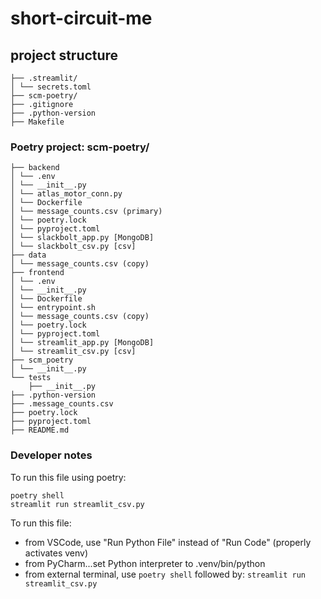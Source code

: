 # short-circuit-me

## project structure
```text
├── .streamlit/
│ └── secrets.toml
├── scm-poetry/
├── .gitignore
├── .python-version
├── Makefile
```

### Poetry project: scm-poetry/

```text
├── backend
│ └── .env
│ └── __init__.py
│ └── atlas_motor_conn.py
│ └── Dockerfile
│ └── message_counts.csv (primary)
│ └── poetry.lock
│ └── pyproject.toml
│ └── slackbolt_app.py [MongoDB]
│ └── slackbolt_csv.py [csv]
├── data
│ └── message_counts.csv (copy)
├── frontend
│ └── .env
│ └── __init__.py
│ └── Dockerfile
│ └── entrypoint.sh
│ └── message_counts.csv (copy)
│ └── poetry.lock
│ └── pyproject.toml
│ └── streamlit_app.py [MongoDB]
│ └── streamlit_csv.py [csv]
├── scm_poetry
│ └── __init__.py
└── tests
    ├── __init__.py
├── .python-version
├── .message_counts.csv
├── poetry.lock
├── pyproject.toml
├── README.md
```

### Developer notes

To run this file using poetry:

```text
poetry shell
streamlit run streamlit_csv.py
```

To run this file:

- from VSCode, use "Run Python File" instead of "Run Code" (properly activates venv)
- from PyCharm...set Python interpreter to .venv/bin/python
- from external terminal, use `poetry shell` followed by:
    `streamlit run streamlit_csv.py`
